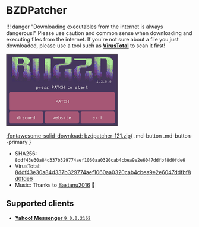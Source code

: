 # BZDPatcher

!!! danger  "Downloading executables from the internet is always dangerous!"
    Please use caution and common sense when downloading and executing files from the internet.
    If you're not sure about a file you just downloaded, please use a tool such as **[VirusTotal](https://www.virustotal.com)** to scan it first!

![Buzzd Patcher](./images/bzd-patcher.png)

[:fontawesome-solid-download: bzdpatcher-121.zip](./files/bzdpatcher-121.zip){ .md-button .md-button--primary }

- SHA256: `8ddf43e30a84d337b329774aef1060aa0320cab4cbea9e2e6047ddfbf8d0fde6`
- VirusTotal: [8ddf43e30a84d337b329774aef1060aa0320cab4cbea9e2e6047ddfbf8d0fde6](https://www.virustotal.com/gui/file/8ddf43e30a84d337b329774aef1060aa0320cab4cbea9e2e6047ddfbf8d0fde6)
- Music: Thanks to [Bastanu2016](https://www.youtube.com/watch?v=2tTY6A5XisU) 🫡 

## Supported clients
- [**Yahoo! Messenger** `9.0.0.2162`](./yahoo-messenger.md#version-9002162)